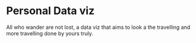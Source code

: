 # Personal Data viz
All who wander are not lost, a data viz that aims to look a the travelling and more travelling done by yours truly.
